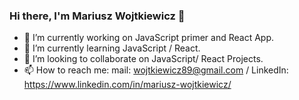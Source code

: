 ### Hi there, I'm Mariusz Wojtkiewicz 👋


- 🔭 I’m currently working on JavaScript primer and React App.
- 🌱 I’m currently learning JavaScript / React.
- 👯 I’m looking to collaborate on JavaScript/ React Projects.
- 📫 How to reach me: mail: wojtkiewicz89@gmail.com / LinkedIn: https://www.linkedin.com/in/mariusz-wojtkiewicz/
